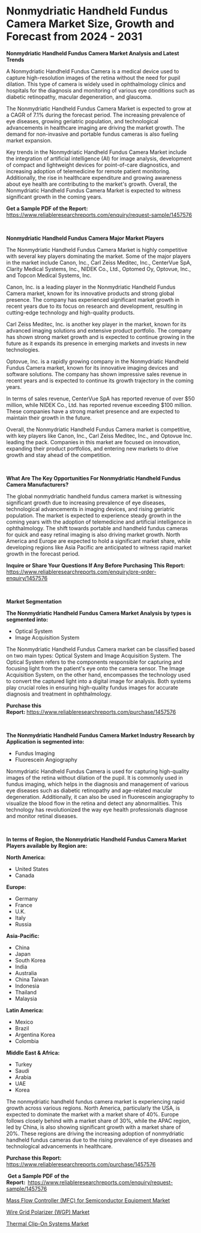 <p><h1>Nonmydriatic Handheld Fundus Camera Market Size, Growth and Forecast from 2024 - 2031</h1></p><p><strong>Nonmydriatic Handheld Fundus Camera Market Analysis and Latest Trends</strong></p>
<p><p>A Nonmydriatic Handheld Fundus Camera is a medical device used to capture high-resolution images of the retina without the need for pupil dilation. This type of camera is widely used in ophthalmology clinics and hospitals for the diagnosis and monitoring of various eye conditions such as diabetic retinopathy, macular degeneration, and glaucoma.</p><p>The Nonmydriatic Handheld Fundus Camera Market is expected to grow at a CAGR of 7.1% during the forecast period. The increasing prevalence of eye diseases, growing geriatric population, and technological advancements in healthcare imaging are driving the market growth. The demand for non-invasive and portable fundus cameras is also fueling market expansion.</p><p>Key trends in the Nonmydriatic Handheld Fundus Camera Market include the integration of artificial intelligence (AI) for image analysis, development of compact and lightweight devices for point-of-care diagnostics, and increasing adoption of telemedicine for remote patient monitoring. Additionally, the rise in healthcare expenditure and growing awareness about eye health are contributing to the market's growth. Overall, the Nonmydriatic Handheld Fundus Camera Market is expected to witness significant growth in the coming years.</p></p>
<p><strong>Get a Sample PDF of the Report:&nbsp;</strong> <a href="https://www.reliableresearchreports.com/enquiry/request-sample/1457576">https://www.reliableresearchreports.com/enquiry/request-sample/1457576</a></p>
<p>&nbsp;</p>
<p><strong>Nonmydriatic Handheld Fundus Camera Major Market Players</strong></p>
<p><p>The Nonmydriatic Handheld Fundus Camera Market is highly competitive with several key players dominating the market. Some of the major players in the market include Canon, Inc., Carl Zeiss Meditec, Inc., CenterVue SpA, Clarity Medical Systems, Inc., NIDEK Co., Ltd., Optomed Oy, Optovue, Inc., and Topcon Medical Systems, Inc.</p><p>Canon, Inc. is a leading player in the Nonmydriatic Handheld Fundus Camera market, known for its innovative products and strong global presence. The company has experienced significant market growth in recent years due to its focus on research and development, resulting in cutting-edge technology and high-quality products.</p><p>Carl Zeiss Meditec, Inc. is another key player in the market, known for its advanced imaging solutions and extensive product portfolio. The company has shown strong market growth and is expected to continue growing in the future as it expands its presence in emerging markets and invests in new technologies.</p><p>Optovue, Inc. is a rapidly growing company in the Nonmydriatic Handheld Fundus Camera market, known for its innovative imaging devices and software solutions. The company has shown impressive sales revenue in recent years and is expected to continue its growth trajectory in the coming years.</p><p>In terms of sales revenue, CenterVue SpA has reported revenue of over $50 million, while NIDEK Co., Ltd. has reported revenue exceeding $100 million. These companies have a strong market presence and are expected to maintain their growth in the future.</p><p>Overall, the Nonmydriatic Handheld Fundus Camera market is competitive, with key players like Canon, Inc., Carl Zeiss Meditec, Inc., and Optovue Inc. leading the pack. Companies in this market are focused on innovation, expanding their product portfolios, and entering new markets to drive growth and stay ahead of the competition.</p></p>
<p>&nbsp;</p>
<p><strong>What Are The Key Opportunities For Nonmydriatic Handheld Fundus Camera Manufacturers?</strong></p>
<p><p>The global nonmydriatic handheld fundus camera market is witnessing significant growth due to increasing prevalence of eye diseases, technological advancements in imaging devices, and rising geriatric population. The market is expected to experience steady growth in the coming years with the adoption of telemedicine and artificial intelligence in ophthalmology. The shift towards portable and handheld fundus cameras for quick and easy retinal imaging is also driving market growth. North America and Europe are expected to hold a significant market share, while developing regions like Asia Pacific are anticipated to witness rapid market growth in the forecast period.</p></p>
<p><strong>Inquire or Share Your Questions If Any Before Purchasing This Report:</strong> <a href="https://www.reliableresearchreports.com/enquiry/pre-order-enquiry/1457576">https://www.reliableresearchreports.com/enquiry/pre-order-enquiry/1457576</a></p>
<p>&nbsp;</p>
<p><strong>Market Segmentation</strong></p>
<p><strong>The Nonmydriatic Handheld Fundus Camera Market Analysis by types is segmented into:</strong></p>
<p><ul><li>Optical System</li><li>Image Acquisition System</li></ul></p>
<p><p>The Nonmydriatic Handheld Fundus Camera market can be classified based on two main types: Optical System and Image Acquisition System. The Optical System refers to the components responsible for capturing and focusing light from the patient's eye onto the camera sensor. The Image Acquisition System, on the other hand, encompasses the technology used to convert the captured light into a digital image for analysis. Both systems play crucial roles in ensuring high-quality fundus images for accurate diagnosis and treatment in ophthalmology.</p></p>
<p><strong>Purchase this Report:&nbsp;</strong><a href="https://www.reliableresearchreports.com/purchase/1457576">https://www.reliableresearchreports.com/purchase/1457576</a></p>
<p>&nbsp;</p>
<p><strong>The Nonmydriatic Handheld Fundus Camera Market Industry Research by Application is segmented into:</strong></p>
<p><ul><li>Fundus Imaging</li><li>Fluorescein Angiography</li></ul></p>
<p><p>Nonmydriatic Handheld Fundus Camera is used for capturing high-quality images of the retina without dilation of the pupil. It is commonly used in fundus imaging, which helps in the diagnosis and management of various eye diseases such as diabetic retinopathy and age-related macular degeneration. Additionally, it can also be used in fluorescein angiography to visualize the blood flow in the retina and detect any abnormalities. This technology has revolutionized the way eye health professionals diagnose and monitor retinal diseases.</p></p>
<p>&nbsp;</p>
<p><strong>In terms of Region, the Nonmydriatic Handheld Fundus Camera Market Players available by Region are:</strong></p>
<p>
    <p> <strong> North America: </strong>
        <ul>
            <li>United States</li>
            <li>Canada</li>
        </ul>
        </p> 
    <p> <strong> Europe: </strong>
        <ul>
            <li>Germany</li>
            <li>France</li>
            <li>U.K.</li>
            <li>Italy</li>
            <li>Russia</li>
        </ul>
        </p> 
    <p> <strong> Asia-Pacific: </strong>
        <ul>
            <li>China</li>
            <li>Japan</li>
            <li>South Korea</li>
            <li>India</li>
            <li>Australia</li>
            <li>China Taiwan</li>
            <li>Indonesia</li>
            <li>Thailand</li>
            <li>Malaysia</li>
        </ul>
        </p> 
    <p> <strong> Latin America: </strong>
        <ul>
            <li>Mexico</li>
            <li>Brazil</li>
            <li>Argentina Korea</li>
            <li>Colombia</li>
        </ul>
        </p> 
    <p> <strong> Middle East & Africa: </strong>
        <ul>
            <li>Turkey</li>
            <li>Saudi</li>
            <li>Arabia</li>
            <li>UAE</li>
            <li>Korea</li>
        </ul>
    </p>
    </p>
<p><p>The nonmydriatic handheld fundus camera market is experiencing rapid growth across various regions. North America, particularly the USA, is expected to dominate the market with a market share of 40%. Europe follows closely behind with a market share of 30%, while the APAC region, led by China, is also showing significant growth with a market share of 20%. These regions are driving the increasing adoption of nonmydriatic handheld fundus cameras due to the rising prevalence of eye diseases and technological advancements in healthcare.</p></p>
<p><strong>Purchase this Report: </strong><a href="https://www.reliableresearchreports.com/purchase/1457576">https://www.reliableresearchreports.com/purchase/1457576</a></p>
<p>&nbsp;<strong>Get a Sample PDF of the Report:&nbsp;&nbsp;</strong><a href="https://www.reliableresearchreports.com/enquiry/request-sample/1457576">https://www.reliableresearchreports.com/enquiry/request-sample/1457576</a></p>
<p><strong></strong></p>
<p><p><a href="https://view.publitas.com/reportprime-1/mass-flow-controller-mfc-for-semiconductor-equipment-market-research-report-the-key-to-successful-business-strategy-forecasted-for-period-from-2024-2031/">Mass Flow Controller (MFC) for Semiconductor Equipment Market</a></p><p><a href="https://view.publitas.com/reportprime-1/wire-grid-polarizer-wgp-market-research-report-forecasted-for-period-from-2024-2031-by-market-type-market-application-and-region/">Wire Grid Polarizer (WGP) Market</a></p><p><a href="https://view.publitas.com/reportprime-1/thermal-clip-on-systems-market-size-furnishes-valuable-information-encompassing-market-share-market-trends-and-projections-spanning-from-2024-to-2031/">Thermal Clip-On Systems Market</a></p></p>